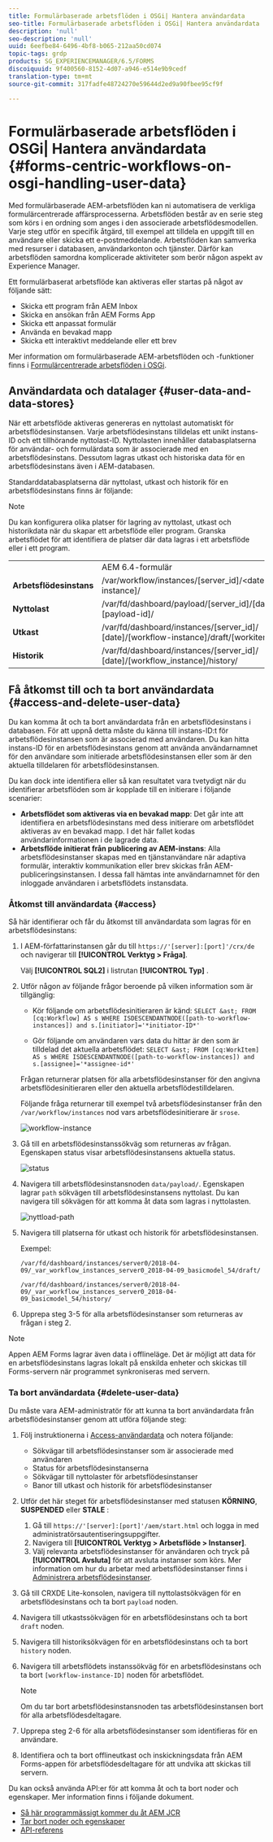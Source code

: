 ```yaml
---
title: Formulärbaserade arbetsflöden i OSGi| Hantera användardata
seo-title: Formulärbaserade arbetsflöden i OSGi| Hantera användardata
description: 'null'
seo-description: 'null'
uuid: 6eefbe84-6496-4bf8-b065-212aa50cd074
topic-tags: grdp
products: SG_EXPERIENCEMANAGER/6.5/FORMS
discoiquuid: 9f400560-8152-4d07-a946-e514e9b9cedf
translation-type: tm+mt
source-git-commit: 317fadfe48724270e59644d2ed9a90fbee95cf9f

---
```



# Formulärbaserade arbetsflöden i OSGi| Hantera användardata {#forms-centric-workflows-on-osgi-handling-user-data}

Med formulärbaserade AEM-arbetsflöden kan ni automatisera de verkliga formulärcentrerade affärsprocesserna. Arbetsflöden består av en serie steg som körs i en ordning som anges i den associerade arbetsflödesmodellen. Varje steg utför en specifik åtgärd, till exempel att tilldela en uppgift till en användare eller skicka ett e-postmeddelande. Arbetsflöden kan samverka med resurser i databasen, användarkonton och tjänster. Därför kan arbetsflöden samordna komplicerade aktiviteter som berör någon aspekt av Experience Manager.

Ett formulärbaserat arbetsflöde kan aktiveras eller startas på något av följande sätt:

* Skicka ett program från AEM Inbox
* Skicka en ansökan från AEM Forms App
* Skicka ett anpassat formulär
* Använda en bevakad mapp
* Skicka ett interaktivt meddelande eller ett brev

Mer information om formulärbaserade AEM-arbetsflöden och -funktioner finns i [Formulärcentrerade arbetsflöden i OSGi](/help/forms/using/aem-forms-workflow.md).

## Användardata och datalager {#user-data-and-data-stores}

När ett arbetsflöde aktiveras genereras en nyttolast automatiskt för arbetsflödesinstansen. Varje arbetsflödesinstans tilldelas ett unikt instans-ID och ett tillhörande nyttolast-ID. Nyttolasten innehåller databasplatserna för användar- och formulärdata som är associerade med en arbetsflödesinstans. Dessutom lagras utkast och historiska data för en arbetsflödesinstans även i AEM-databasen.

Standarddatabasplatserna där nyttolast, utkast och historik för en arbetsflödesinstans finns är följande:

>[!NOTE]
>
>Du kan konfigurera olika platser för lagring av nyttolast, utkast och historikdata när du skapar ett arbetsflöde eller program. Granska arbetsflödet för att identifiera de platser där data lagras i ett arbetsflöde eller i ett program.

<table>
 <tbody>
  <tr>
   <td> </td>
   <td>AEM 6.4-formulär</td>
   <td>AEM 6.3-formulär</td>
  </tr>
  <tr>
   <td><strong>Arbetsflödesinstans <br /></strong></td>
   <td>/var/workflow/instances/[server_id]/&lt;date&gt;/[workflow-instance]/</td>
   <td>/etc/workflow/instances/[server_id]/[date]/[workflow-instance]/</td>
  </tr>
  <tr>
   <td><strong>Nyttolast</strong></td>
   <td>/var/fd/dashboard/payload/[server_id]/[date]/<br /> [payload-id]/</td>
   <td>/etc/fd/dashboard/payload/[server_id]/[date]/<br /> [payload-id]/</td>
  </tr>
  <tr>
   <td><strong>Utkast</strong></td>
   <td>/var/fd/dashboard/instances/[server_id]/<br /> [date]/[workflow-instance]/draft/[workitem]/</td>
   <td>/etc/fd/dashboard/instances/[server_id]/<br /> [date]/[workflow-instance]/draft/[workitem]/</td>
  </tr>
  <tr>
   <td><strong>Historik</strong></td>
   <td>/var/fd/dashboard/instances/[server_id]/<br /> [date]/[workflow_instance]/history/</td>
   <td>/etc/fd/dashboard/instances/[server_id]/<br /> [date]/[workflow_instance]/history/</td>
  </tr>
 </tbody>
</table>

## Få åtkomst till och ta bort användardata {#access-and-delete-user-data}

Du kan komma åt och ta bort användardata från en arbetsflödesinstans i databasen. För att uppnå detta måste du känna till instans-ID:t för arbetsflödesinstansen som är associerad med användaren. Du kan hitta instans-ID för en arbetsflödesinstans genom att använda användarnamnet för den användare som initierade arbetsflödesinstansen eller som är den aktuella tilldelaren för arbetsflödesinstansen.

Du kan dock inte identifiera eller så kan resultatet vara tvetydigt när du identifierar arbetsflöden som är kopplade till en initierare i följande scenarier:

* **Arbetsflödet som aktiveras via en bevakad mapp**: Det går inte att identifiera en arbetsflödesinstans med dess initierare om arbetsflödet aktiveras av en bevakad mapp. I det här fallet kodas användarinformationen i de lagrade data.
* **Arbetsflöde initierat från publicering av AEM-instans**: Alla arbetsflödesinstanser skapas med en tjänstanvändare när adaptiva formulär, interaktiv kommunikation eller brev skickas från AEM-publiceringsinstansen. I dessa fall hämtas inte användarnamnet för den inloggade användaren i arbetsflödets instansdata.

### Åtkomst till användardata {#access}

Så här identifierar och får du åtkomst till användardata som lagras för en arbetsflödesinstans:

1. I AEM-författarinstansen går du till `https://'[server]:[port]'/crx/de` och navigerar till **[!UICONTROL Verktyg > Fråga]**.

   Välj **[!UICONTROL SQL2]** i listrutan **[!UICONTROL Typ]** .

1. Utför någon av följande frågor beroende på vilken information som är tillgänglig:

   * Kör följande om arbetsflödesinitieraren är känd:
   `SELECT &ast; FROM [cq:Workflow] AS s WHERE ISDESCENDANTNODE([path-to-workflow-instances]) and s.[initiator]='*initiator-ID*'`

   * Gör följande om användaren vars data du hittar är den som är tilldelad det aktuella arbetsflödet:
   `SELECT &ast; FROM [cq:WorkItem] AS s WHERE ISDESCENDANTNODE([path-to-workflow-instances]) and s.[assignee]='*assignee-id*'`

   Frågan returnerar platsen för alla arbetsflödesinstanser för den angivna arbetsflödesinitieraren eller den aktuella arbetsflödestilldelaren.

   Följande fråga returnerar till exempel två arbetsflödesinstanser från den `/var/workflow/instances` nod vars arbetsflödesinitierare är `srose`.

   ![workflow-instance](assets/workflow-instance.png)

1. Gå till en arbetsflödesinstanssökväg som returneras av frågan. Egenskapen status visar arbetsflödesinstansens aktuella status.

   ![status](assets/status.png)

1. Navigera till arbetsflödesinstansnoden `data/payload/`. Egenskapen lagrar `path` sökvägen till arbetsflödesinstansens nyttolast. Du kan navigera till sökvägen för att komma åt data som lagras i nyttolasten.

   ![nyttload-path](assets/payload-path.png)

1. Navigera till platserna för utkast och historik för arbetsflödesinstansen.

   Exempel:

   `/var/fd/dashboard/instances/server0/2018-04-09/_var_workflow_instances_server0_2018-04-09_basicmodel_54/draft/`

   `/var/fd/dashboard/instances/server0/2018-04-09/_var_workflow_instances_server0_2018-04-09_basicmodel_54/history/`

1. Upprepa steg 3-5 för alla arbetsflödesinstanser som returneras av frågan i steg 2.

>[!NOTE]
>
>Appen AEM Forms lagrar även data i offlineläge. Det är möjligt att data för en arbetsflödesinstans lagras lokalt på enskilda enheter och skickas till Forms-servern när programmet synkroniseras med servern.

### Ta bort användardata {#delete-user-data}

Du måste vara AEM-administratör för att kunna ta bort användardata från arbetsflödesinstanser genom att utföra följande steg:

1. Följ instruktionerna i [Access-användardata](/help/forms/using/forms-workflow-osgi-handling-user-data.md#access) och notera följande:

   * Sökvägar till arbetsflödesinstanser som är associerade med användaren
   * Status för arbetsflödesinstanserna
   * Sökvägar till nyttolaster för arbetsflödesinstanser
   * Banor till utkast och historik för arbetsflödesinstanser

1. Utför det här steget för arbetsflödesinstanser med statusen **KÖRNING**, **SUSPENDED** eller **STALE** :

   1. Gå till `https://'[server]:[port]'/aem/start.html` och logga in med administratörsautentiseringsuppgifter.
   1. Navigera till **[!UICONTROL Verktyg > Arbetsflöde > Instanser]**.
   1. Välj relevanta arbetsflödesinstanser för användaren och tryck på **[!UICONTROL Avsluta]** för att avsluta instanser som körs.
   Mer information om hur du arbetar med arbetsflödesinstanser finns i [Administrera arbetsflödesinstanser](/help/sites-administering/workflows-administering.md).

1. Gå till CRXDE Lite-konsolen, navigera till nyttolastsökvägen för en arbetsflödesinstans och ta bort `payload` noden.
1. Navigera till utkastssökvägen för en arbetsflödesinstans och ta bort `draft` noden.
1. Navigera till historiksökvägen för en arbetsflödesinstans och ta bort `history` noden.
1. Navigera till arbetsflödets instanssökväg för en arbetsflödesinstans och ta bort `[workflow-instance-ID]` noden för arbetsflödet.

   >[!NOTE]
   >
   >Om du tar bort arbetsflödesinstansnoden tas arbetsflödesinstansen bort för alla arbetsflödesdeltagare.

1. Upprepa steg 2-6 för alla arbetsflödesinstanser som identifieras för en användare.
1. Identifiera och ta bort offlineutkast och inskickningsdata från AEM Forms-appen för arbetsflödesdeltagare för att undvika att skickas till servern.

Du kan också använda API:er för att komma åt och ta bort noder och egenskaper. Mer information finns i följande dokument.

* [Så här programmässigt kommer du åt AEM JCR](/help/sites-developing/access-jcr.md)
* [Tar bort noder och egenskaper](https://docs.adobe.com/docs/en/spec/jcr/2.0/10_Writing.html#10.9%20Removing%20Nodes%20and%20Properties)
* [API-referens](https://helpx.adobe.com/experience-manager/6-3/sites-developing/reference-materials/javadoc/overview-summary.html)

